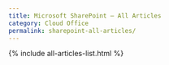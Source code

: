 ```yaml
---
title: Microsoft SharePoint – All Articles
category: Cloud Office
permalink: sharepoint-all-articles/
---
```


{% include all-articles-list.html %}
